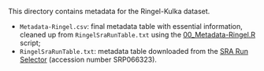This directory contains metadata for the Ringel-Kulka dataset.
- `Metadata-Ringel.csv`: final metadata table with essential information, cleaned up from `RingelSraRunTable.txt` using the [00_Metadata-Ringel.R](../00_Metadata-Ringel.R) script;
- `RingelSraRunTable.txt`: metadata table downloaded from the [SRA Run Selector](https://www.ncbi.nlm.nih.gov/Traces/study/?acc=SRP066323&o=acc_s%3Aa) (accession number SRP066323).